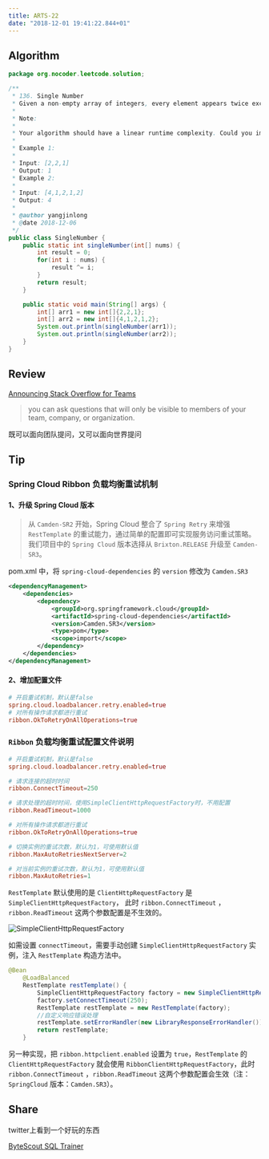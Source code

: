 ```yaml
---
title: ARTS-22
date: "2018-12-01 19:41:22.844+01"
---
```


## Algorithm

```java
package org.nocoder.leetcode.solution;

/**
 * 136. Single Number
 * Given a non-empty array of integers, every element appears twice except for one. Find that single one.
 *
 * Note:
 *
 * Your algorithm should have a linear runtime complexity. Could you implement it without using extra memory?
 *
 * Example 1:
 *
 * Input: [2,2,1]
 * Output: 1
 * Example 2:
 *
 * Input: [4,1,2,1,2]
 * Output: 4
 *
 * @author yangjinlong
 * @date 2018-12-06
 */
public class SingleNumber {
    public static int singleNumber(int[] nums) {
        int result = 0;
        for(int i : nums) {
            result ^= i;
        }
        return result;
    }

    public static void main(String[] args) {
        int[] arr1 = new int[]{2,2,1};
        int[] arr2 = new int[]{4,1,2,1,2};
        System.out.println(singleNumber(arr1));
        System.out.println(singleNumber(arr2));
    }
}
```



## Review

[Announcing Stack Overflow for Teams](https://www.joelonsoftware.com/2018/05/03/announcing-stack-overflow-for-teams/)

> you can ask questions that will only be visible to members of your team, company, or organization.

既可以面向团队提问，又可以面向世界提问

## Tip

### Spring Cloud Ribbon 负载均衡重试机制

#### 1、升级 Spring Cloud 版本

> 从 `Camden-SR2` 开始，Spring Cloud 整合了 `Spring Retry` 来增强 `RestTemplate` 的重试能力，通过简单的配置即可实现服务访问重试策略。我们项目中的 `Spring Cloud` 版本选择从 `Brixton.RELEASE` 升级至 `Camden-SR3`。

pom.xml 中，将 `spring-cloud-dependencies` 的 `version` 修改为 `Camden.SR3`

```xml
<dependencyManagement>
    <dependencies>
        <dependency>
            <groupId>org.springframework.cloud</groupId>
            <artifactId>spring-cloud-dependencies</artifactId>
            <version>Camden.SR3</version>
            <type>pom</type>
            <scope>import</scope>
        </dependency>
    </dependencies>
</dependencyManagement>
```

#### 2、增加配置文件

```conf
# 开启重试机制，默认是false
spring.cloud.loadbalancer.retry.enabled=true
# 对所有操作请求都进行重试
ribbon.OkToRetryOnAllOperations=true
```



### `Ribbon` 负载均衡重试配置文件说明

```conf
# 开启重试机制，默认是false
spring.cloud.loadbalancer.retry.enabled=true

# 请求连接的超时时间
ribbon.ConnectTimeout=250

# 请求处理的超时时间，使用SimpleClientHttpRequestFactory时，不用配置
ribbon.ReadTimeout=1000

# 对所有操作请求都进行重试
ribbon.OkToRetryOnAllOperations=true

# 切换实例的重试次数，默认为1，可使用默认值
ribbon.MaxAutoRetriesNextServer=2

# 对当前实例的重试次数，默认为1，可使用默认值
ribbon.MaxAutoRetries=1
```

`RestTemplate` 默认使用的是 `ClientHttpRequestFactory` 是 `SimpleClientHttpRequestFactory`， 此时 `ribbon.ConnectTimeout` ，`ribbon.ReadTimeout` 这两个参数配置是不生效的。

![SimpleClientHttpRequestFactory](https://raw.githubusercontent.com/yangjinlong86/nocoder/master/data/images/201812/RestTemplate-SimpleClientHttpRequestFactory.png)

如需设置 `connectTimeout`，需要手动创建 `SimpleClientHttpRequestFactory` 实例，注入 `RestTemplate` 构造方法中。

```java
@Bean
    @LoadBalanced
    RestTemplate restTemplate() {
        SimpleClientHttpRequestFactory factory = new SimpleClientHttpRequestFactory();
        factory.setConnectTimeout(250);
        RestTemplate restTemplate = new RestTemplate(factory);
        //自定义响应错误处理
        restTemplate.setErrorHandler(new LibraryResponseErrorHandler());
        return restTemplate;
    }
```

另一种实现，把 `ribbon.httpclient.enabled` 设置为 `true`，`RestTemplate` 的 `ClientHttpRequestFactory` 就会使用 `RibbonClientHttpRequestFactory`，此时 `ribbon.ConnectTimeout` ，`ribbon.ReadTimeout` 这两个参数配置会生效（注： `SpringCloud` 版本：`Camden.SR3`）。

## Share

twitter上看到一个好玩的东西

[ByteScout SQL Trainer](https://app.bytescout.com/sql-trainer/index.html)